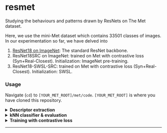 # resmet
Studying the behaviours and patterns drawn by ResNets on The Met dataset.


Here, we use the mini-Met dataset which contains 33501 classes of images. In our experimentation so far, we have delved into
1) [ResNet18 on ImageNet](https://drive.google.com/file/d/1amFEYsUmJkJlG1Kt0RQ_dAiYS-kojrgi/view?usp=sharing): The standard ResNet backbone. 
2) ResNet18SRC on ImageNet: trained on Met with contrastive loss (Syn+Real-Closest). Initialization: ImageNet pre-training.
3) ResNet18-SWSL-SRC: trained on Met with contrastive loss (Syn+Real-Closest). Initialization: SWSL.
### Usage

Navigate (```cd```) to ```[YOUR_MET_ROOT]/met/code```. ```[YOUR_MET_ROOT]``` is where you have cloned this repository. 

<details>

  <summary><b>Descriptor extraction</b></summary><br/>
  
  Here, we extract the descriptors of the train, test, and validation sets.

  Run the following to begin extraction of the descriptors for ResNet-18 trained on ImageNet on The Met dataset.
  ```
  python3 extract_descriptors.py
  ```

</details>

<details>

  <summary><b>kNN classifier & evaluation</b></summary><br/>
  
  The next step is to evaluate the performance with GAP and derive accuracies.

  Run the below command and use -h for help options as shown below:
  ```
  python3 -m examples.knn_eval -h
  ```

  Example (using ground truth and descriptors downloaded from [here](http://cmp.felk.cvut.cz/met/), after unzipping both):  
  ```
  python -m examples.knn_eval [YOUR_DESCRIPTOR_DIR] --autotune --info_dir [YOUR_GROUND_TRUTH_DIR]
  ```

</details>

<details>
  
  <summary><b>Training with contrastive loss</b></summary><br/>

  The trained network can be used for descriptor extraction and kNN classification.

  For detailed explanation of the options run:  
  ```
  python3 -m examples.train_contrastive -h
  ```

</details>


---
